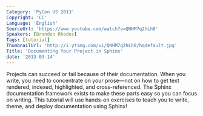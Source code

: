 ```yaml
---
Category: 'PyCon US 2013'
Copyright: 'CC'
Language: 'English'
SourceUrl: 'https://www.youtube.com/watch?v=QNHM7q2hLh8'
Speakers: [Brandon Rhodes]
Tags: [tutorial]
ThumbnailUrl: 'http://i.ytimg.com/vi/QNHM7q2hLh8/hqdefault.jpg'
Title: 'Documenting Your Project in Sphinx'
date: '2013-03-14'
---
```

Projects can succeed or fail because of their documentation. When you write, you need to concentrate on your prose—not on how to get text rendered, indexed, highlighted, and cross-referenced. The Sphinx documentation framework exists to make these parts easy so you can focus on writing. This tutorial will use hands-on exercises to teach you to write, theme, and deploy documentation using Sphinx!